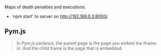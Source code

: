 Maps of death penalties and executions.

* 'npm start' to server on http://192.168.0.3:8000/

## Pym.js
> In Pym.js parlance, the parent page is the page you embed the iframe in. And the child frame is the page that is embedded.
